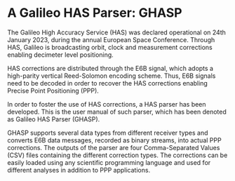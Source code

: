 # A Galileo HAS Parser: GHASP

The Galileo High Accuracy Service (HAS) was declared operational on 24th January 2023, during the annual European Space Conference. Through HAS, Galileo is broadcasting orbit, clock and measurement corrections enabling decimeter level positioning. 

HAS corrections are distributed through the E6B signal, which adopts a high-parity vertical Reed-Solomon encoding scheme. Thus, E6B signals need to be decoded in order to recover the HAS corrections enabling Precise Point Positioning (PPP).   

In order to foster the use of HAS corrections, a HAS parser has been developed. This is the user manual of such parser, which has been denoted as Galileo HAS Parser (GHASP).

GHASP supports several data types from different receiver types and converts E6B data messages, recorded as binary streams, into actual PPP corrections. The outputs of the parser are four Comma-Separated Values (CSV) files containing the different correction types. The corrections can be easily loaded using any scientific programming language and used for different analyses in addition to PPP applications.
